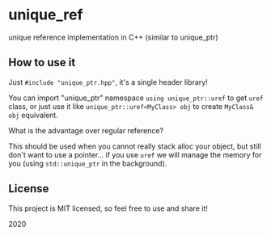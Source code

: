 # unique_ref
unique reference implementation in C++ (similar to unique_ptr)

## How to use it

Just `#include "unique_ptr.hpp"`, it's a single header library!

You can import "unique_ptr" namespace `using unique_ptr::uref` to get `uref` class,
or just use it like `unique_ptr::uref<MyClass> obj` to create `MyClass& obj` equivalent.

What is the advantage over regular reference?

This should be used when you cannot really stack alloc your object, but still don't want
to use a pointer... if you use `uref` we will manage the memory for you (using `std::unique_ptr`
  in the background).

## License

This project is MIT licensed, so feel free to use and share it!

2020 

